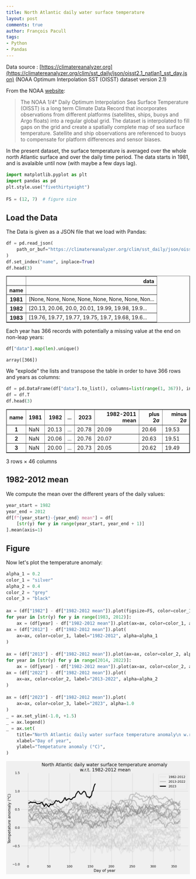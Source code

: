 ```yaml
---
title: North Atlantic daily water surface temperature
layout: post
comments: true
author: François Pacull
tags: 
- Python
- Pandas
---
```


Data source : [https://climatereanalyzer.org](https://climatereanalyzer.org/clim/sst_daily/json/oisst2.1_natlan1_sst_day.json) (NOAA Optimum Interpolation SST (OISST) dataset version 2.1)

From the NOAA [website](https://www.ncei.noaa.gov/products/optimum-interpolation-sst):

> The NOAA 1/4° Daily Optimum Interpolation Sea Surface Temperature (OISST) is a long term Climate Data Record that incorporates observations from different platforms (satellites, ships, buoys and Argo floats) into a regular global grid. The dataset is interpolated to fill gaps on the grid and create a spatially complete map of sea surface temperature. Satellite and ship observations are referenced to buoys to compensate for platform differences and sensor biases.

In the present dataset, the surface temperature is averaged over the whole north Atlantic surface and over the daily time period. The data starts in 1981, and is avalaible until now (with maybe a few days lag).

```python
import matplotlib.pyplot as plt
import pandas as pd
plt.style.use("fivethirtyeight")

FS = (12, 7)  # figure size
```

## Load the Data

The Data is given as a JSON file that we load with Pandas:

```python
df = pd.read_json(
    path_or_buf="https://climatereanalyzer.org/clim/sst_daily/json/oisst2.1_natlan1_sst_day.json"
)
df.set_index("name", inplace=True)
df.head(3)
```



<div>
<style scoped>
    .dataframe tbody tr th:only-of-type {
        vertical-align: middle;
    }

    .dataframe tbody tr th {
        vertical-align: top;
    }

    .dataframe thead th {
        text-align: right;
    }
</style>
<table border="1" class="dataframe">
  <thead>
    <tr style="text-align: right;">
      <th></th>
      <th>data</th>
    </tr>
    <tr>
      <th>name</th>
      <th></th>
    </tr>
  </thead>
  <tbody>
    <tr>
      <th>1981</th>
      <td>[None, None, None, None, None, None, None, Non...</td>
    </tr>
    <tr>
      <th>1982</th>
      <td>[20.13, 20.06, 20.0, 20.01, 19.99, 19.98, 19.9...</td>
    </tr>
    <tr>
      <th>1983</th>
      <td>[19.76, 19.77, 19.77, 19.75, 19.7, 19.68, 19.6...</td>
    </tr>
  </tbody>
</table>
</div>


Each year has 366 records with potentially a missing value at the end on non-leap years:


```python
df["data"].map(len).unique()
```




    array([366])


We "explode" the lists and transpose the table in order to have 366 rows and years as columns:


```python
df = pd.DataFrame(df["data"].to_list(), columns=list(range(1, 367)), index=df.index)
df = df.T
df.head(3)
```




<div>
<style scoped>
    .dataframe tbody tr th:only-of-type {
        vertical-align: middle;
    }

    .dataframe tbody tr th {
        vertical-align: top;
    }

    .dataframe thead th {
        text-align: right;
    }
</style>
<table border="1" class="dataframe">
  <thead>
    <tr style="text-align: right;">
      <th>name</th>
      <th>1981</th>
      <th>1982</th>
      <th>...</th>
      <th>2023</th>
      <th>1982-2011 mean</th>
      <th>plus 2σ</th>
      <th>minus 2σ</th>
    </tr>
  </thead>
  <tbody>
    <tr>
      <th>1</th>
      <td>NaN</td>
      <td>20.13</td>
      <td>...</td>
      <td>20.78</td>
      <td>20.09</td>
      <td>20.66</td>
      <td>19.53</td>
    </tr>
    <tr>
      <th>2</th>
      <td>NaN</td>
      <td>20.06</td>
      <td>...</td>
      <td>20.76</td>
      <td>20.07</td>
      <td>20.63</td>
      <td>19.51</td>
    </tr>
    <tr>
      <th>3</th>
      <td>NaN</td>
      <td>20.00</td>
      <td>...</td>
      <td>20.73</td>
      <td>20.05</td>
      <td>20.62</td>
      <td>19.49</td>
    </tr>
  </tbody>
</table>
<p>3 rows × 46 columns</p>
</div>



## 1982-2012 mean

We compute the mean over the different years of the daily values:

```python
year_start = 1982
year_end = 2012
df[f"{year_start}-{year_end} mean"] = df[
    [str(y) for y in range(year_start, year_end + 1)]
].mean(axis=1)
```

## Figure

Now let's plot the temperature anomaly:

```python
alpha_1 = 0.2
color_1 = "silver"
alpha_2 = 0.4
color_2 = "grey"
color_3 = "black"

ax = (df["1982"] - df["1982-2012 mean"]).plot(figsize=FS, color=color_1, alpha=alpha_1)
for year in [str(y) for y in range(1983, 2012)]:
    ax = (df[year] - df["1982-2012 mean"]).plot(ax=ax, color=color_1, alpha=alpha_1)
ax = (df["2012"] - df["1982-2012 mean"]).plot(
    ax=ax, color=color_1, label="1982-2012", alpha=alpha_1
)

ax = (df["2013"] - df["1982-2012 mean"]).plot(ax=ax, color=color_2, alpha=alpha_2)
for year in [str(y) for y in range(2014, 2022)]:
    ax = (df[year] - df["1982-2012 mean"]).plot(ax=ax, color=color_2, alpha=alpha_2)
ax = (df["2022"] - df["1982-2012 mean"]).plot(
    ax=ax, color=color_2, label="2013-2022", alpha=alpha_2
)

ax = (df["2023"] - df["1982-2012 mean"]).plot(
    ax=ax, color=color_3, label="2023", alpha=1.0
)
_ = ax.set_ylim(-1.0, +1.5)
_ = ax.legend()
_ = ax.set(
    title="North Atlantic daily water surface temperature anomaly\n w.r.t. 1982-2012 mean",
    xlabel="Day of year",
    ylabel="Tempetature anomaly (°C)",
)
```


<p align="center">
  <img width="1000" src="/img/2023-06-13_01/output_9_0.png" alt="output_9_0">
</p>